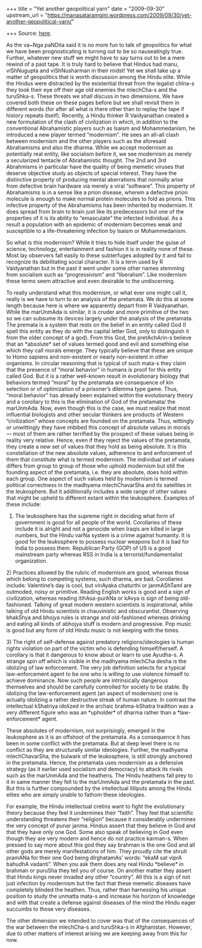 +++
title = "Yet another geopolitical yarn"
date = "2009-09-30"
upstream_url = "https://manasataramgini.wordpress.com/2009/09/30/yet-another-geopolitical-yarn/"

+++
Source: [here](https://manasataramgini.wordpress.com/2009/09/30/yet-another-geopolitical-yarn/).

As the va\~Nga paNDita said it is no more fun to talk of geopolitics for
what we have been prognosticating is turning out to be so nauseatingly
true. Further, whatever new stuff we might have to say turns out to be a
mere rewind of a past tape. It is truly hard to believe that Hindus had
manu, viShNugupta and viShNusharman in their midst! Yet we shall take up
a matter of geopolitics that is worth discussion among the Hindu elite.
While the Hindus were distracted by the existential threat from the
legalist chIna-s they took their eye off their age old enemies the
mlechCha-s and the turuShka-s. These threats we shall discuss in two
dimensions. We have covered both these on these pages before but we
shall revisit them in different words (for after all what is there other
than to replay the tape if history repeats itself). Recently, a Hindu
thinker R Vaidyanathan created a new formulation of the clash of
civilization in which, in addition to the conventional Abrahamistic
players such as Isaism and Mohammedanism, he introduced a new player
termed “modernism”. He sees an all-all clash between modernism and the
other players such as the aforesaid Abrahamisms and also the dharma.
While we accept modernism as potentially real entity, like socialism
before it, we see modernism as merely a secularized tentacle of
Abrahamistic thought. The 2nd and 3rd Abrahmisms in particular have the
quality of being memetic viruses that deserve objective study as objects
of special interest. They have the distinctive property of producing
mental aberrations that normally arise from defective brain hardware via
merely a viral “software”. This property of Abrahamisms is in a sense
like a prion disease, wherein a defective prion molecule is enough to
make normal protein molecules to fold as prions. This infective property
of the Abrahamisms has been inherited by modernism. It does spread from
brain to brain just like its predecessors but one of the properties of
it is its ability to “emasculate” the infected individual. As a result a
population with an epidemic of modernism becomes weak and susceptible to
a life-threatening infection by Isaism or Mohammedanism.

So what is this modernism? While it tries to hide itself under the guise
of science, technology, entertainment and fashion it is in reality none
of these. Most lay observers fall easily to these subterfuges adopted by
it and fail to recognize its debilitating social character. It is a term
used by R Vaidyanathan but in the past it went under some other names
stemming from socialism such as “progressivism” and “liberalism”. Like
modernism these terms seem attractive and even desirable to the
undiscerning.

To really understand what this modernism, or what ever one might call
it, really is we have to turn to an analysis of the pretamata. We do
this at some length because here is where we apparently depart from R
Vaidyanathan. While the marUnmAda is similar, it is cruder and more
primitive of the two so we can subsume its devices largely under the
analysis of the pretamata. The premata is a system that rests on the
belief in an entity called God (I spell this entity as they do with the
capital letter God, only to distinguish it from the older concept of a
god). From this God, the pretAchArin-s believe that an \*absolute\* set
of values termed good and evil and something else which they call morals
emerge. They typically believe that these are unique to Homo sapiens and
non-existent or nearly non-existent in other organisms. In circular
reasoning that is typical of such mata-s they claim that the presence of
“moral behavior” in humans is proof for this entity called God. But it
is a rather well-known result in evolutionary biology that behaviors
termed “moral” by the pretamata are consequence of kin selection or of
optimization of a prisoner’s dilemma type game. Thus, “moral behavior”
has already been explained within the evolutionary theory and a
corollary to this is the elimination of God of the pretamata/ the
marUnmAda. Now, even though this is the case, we must realize that most
influential biologists and other secular thinkers are products of
Western “civilization” whose concepts are founded on the pretamata.
Thus, wittingly or unwittingly they have imbibed this concept of
absolute values in morals — most of them are rather terrified by the
prospect of these values being in reality very relative. Hence, even if
they reject the values of the pretamata, they create a new set of values
that they hold as being absolute. It is this constellation of the new
absolute values, adherence to and enforcement of them that constitute
what is termed modernism. The individual set of values differs from
group to group of those who uphold modernism but still the founding
aspect of the pretamata, i.e. they are absolute, does hold within each
group. One aspect of such values held by modernism is termed political
correctness in the madhyama mlechChavarSha and its satellites in the
leukosphere. But it additionally includes a wide range of other values
that might be upheld to different extant within the leukosphere.
Examples of these include:  
1) The leukosphere has the supreme right in deciding what form of
government is good for all people of the world. Corollaries of these
include it is alright and not a genocide when Iraqis are killed in large
numbers, but the Hindu varNa system is a crime against humanity. It is
good for the leukosphere to possess nuclear weapons but it is bad for
India to possess them. Republican Party (GOP) of US is a good mainstream
party whereas RSS in India is a terrorist/fundamentalist organization.

2\) Practices allowed by the rubric of modernism are good, whereas those
which belong to competing systems, such dharma, are bad. Corollaries
include: Valentine’s day is cool, but vinAyaka chaturthi or janmAShTamI
are outmoded, noisy or primitive. Reading English works is good and a
sign of civilization, whereas reading itihAsa-purANa or kAvya is sign of
being old-fashioned. Talking of great modern western scientists is
inspirational, while talking of old Hindu scientists in chauvinistic and
obscurantist. Observing bhakShya and bhojya rules is strange and
old-fashioned whereas drinking and eating all kinds of abhojya stuff is
modern and progressive. Pop music is good but any form of old Hindu
music is not keeping with the times.

3\) The right of self-defense against predatory religions/ideologies is
human rights violation on part of the victim who is defending
himself/herself. A corollary is that it dangerous to know about or learn
to use Ayudha-s. A strange spin off which is visible in the madhyama
mlechCha desha is the idolizing of law enforcement. The very job
definition selects for a typical law-enforcement agent to be one who is
willing to use violence himself to achieve dominance. Now such people
are intrinsically dangerous themselves and should be carefully
controlled for society to be stable. By idolizing the law-enforcement
agent (an aspect of modernism) one is actually idolizing a rather
destructive streak of human nature. In contrast the intellectual
kShatriya idolized in the archaic brahma-kShatra tradition was a very
different figure who was an \*upholder\* of dharma rather than a
\*law-enforcement\* agent.

These absolutes of modernism, not surprisingly, emerged in the
leukosphere as it is an offshoot of the pretamata. As a consequence it
has been in some conflict with the pretamata. But at deep level there is
no conflict as they are structurally similar ideologies. Further, the
madhyama mlechChavarSha, the bulwark of the leukosphere, is still
strongly anchored in the pretamata. Hence, the pretamata uses modernism
as a defensive strategy (as it earlier used socialism and democracy) to
attack its rivals such as the marUnmAda and the heathens. The Hindu
heathens fall prey to it in same manner they fell to the marUnmAda and
the pretamata in the past. But this is further compounded by the
intellectual lilliputs among the Hindu elites who are simply unable to
fathom these ideologies.

For example, the Hindu intellectual cretins want to fight the
evolutionary theory because they feel it undermines their “faith”. They
feel that scientific understanding threatens their “religion” because it
considerably undermines the very concept of punar janma. Hindus assert
that they believe in God and that they have only one God. Some also
speak of believing in God even though they are very modern and hence do
not practice karman-s. When pressed to say more about this god they say
brahman is the one God and all other gods are merely manifestations of
him. They proudly cite the shruti pramANa for their one God being
dIrghatamAs’ words: “ekaM sat viprA bahudhA vadanti”. When you ask them
does any real Hindu \*believe\* in brahman or puruSha they tell you of
course. On another matter they assert that Hindu kings never invaded any
other “country”. All this is a sign of not just infection by modernism
but the fact that these memetic diseases have completely blinded the
heathen. Thus, rather than harnessing his unique position to study the
unmatta mata-s and increase his horizon of knowledge and with that
create a defense against diseases of the mind the Hindu eager succumbs
to those very diseases.

The other dimension we intended to cover was that of the consequences of
the war between the mlechCha-s and turuShka-s in Afghanistan. However,
due to other matters of interest arising we are keeping away from this
for now.

